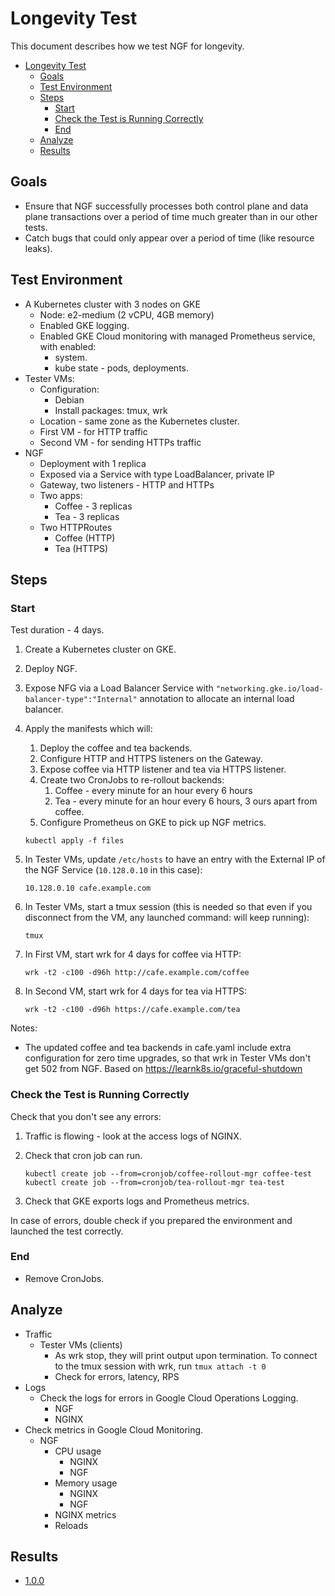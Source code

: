 # Longevity Test

This document describes how we test NGF for longevity.

<!-- TOC -->

- [Longevity Test](#longevity-test)
  - [Goals](#goals)
  - [Test Environment](#test-environment)
  - [Steps](#steps)
    - [Start](#start)
    - [Check the Test is Running Correctly](#check-the-test-is-running-correctly)
    - [End](#end)
  - [Analyze](#analyze)
  - [Results](#results)

<!-- TOC -->

## Goals

- Ensure that NGF successfully processes both control plane and data plane transactions over a period of time much
  greater than in our other tests.
- Catch bugs that could only appear over a period of time (like resource leaks).

## Test Environment

- A Kubernetes cluster with 3 nodes on GKE
  - Node: e2-medium (2 vCPU, 4GB memory)
  - Enabled GKE logging.
  - Enabled GKE Cloud monitoring with managed Prometheus service, with enabled:
    - system.
    - kube state - pods, deployments.
- Tester VMs:
  - Configuration:
    - Debian
    - Install packages: tmux, wrk
  - Location - same zone as the Kubernetes cluster.
  - First VM - for HTTP traffic
  - Second VM - for sending HTTPs traffic
- NGF
  - Deployment with 1 replica
  - Exposed via a Service with type LoadBalancer, private IP
  - Gateway, two listeners - HTTP and HTTPs
  - Two apps:
    - Coffee - 3 replicas
    - Tea - 3 replicas
  - Two HTTPRoutes
    - Coffee (HTTP)
    - Tea (HTTPS)

## Steps

### Start

Test duration - 4 days.

1. Create a Kubernetes cluster on GKE.
2. Deploy NGF.
3. Expose NFG via a Load Balancer Service with `"networking.gke.io/load-balancer-type":"Internal"` annotation to
   allocate an internal load balancer.
4. Apply the manifests which will:
    1. Deploy the coffee and tea backends.
    2. Configure HTTP and HTTPS listeners on the Gateway.
    3. Expose coffee via HTTP listener and tea via HTTPS listener.
    4. Create two CronJobs to re-rollout backends:
        1. Coffee - every minute for an hour every 6 hours
        2. Tea - every minute for an hour every 6 hours, 3 ours apart from coffee.
    5. Configure Prometheus on GKE to pick up NGF metrics.

    ```shell
    kubectl apply -f files
    ```

5. In Tester VMs, update `/etc/hosts` to have an entry with the External IP of the NGF Service (`10.128.0.10` in this
   case):

   ```text
   10.128.0.10 cafe.example.com
   ```

6. In Tester VMs, start a tmux session (this is needed so that even if you disconnect from the VM, any launched command:
   will keep running):

   ```shell
   tmux
   ```

7. In First VM, start wrk for 4 days for coffee via HTTP:

   ```shell
   wrk -t2 -c100 -d96h http://cafe.example.com/coffee
   ```

8. In Second VM, start wrk for 4 days for tea via HTTPS:

   ```shell
   wrk -t2 -c100 -d96h https://cafe.example.com/tea
   ```

Notes:

- The updated coffee and tea backends in cafe.yaml include extra configuration for zero time upgrades, so that
  wrk in Tester VMs don't get 502 from NGF. Based on https://learnk8s.io/graceful-shutdown

### Check the Test is Running Correctly

Check that you don't see any errors:

1. Traffic is flowing - look at the access logs of NGINX.
2. Check that cron job can run.

   ```shell
   kubectl create job --from=cronjob/coffee-rollout-mgr coffee-test
   kubectl create job --from=cronjob/tea-rollout-mgr tea-test
   ```

3. Check that GKE exports logs and Prometheus metrics.

In case of errors, double check if you prepared the environment and launched the test correctly.

### End

- Remove CronJobs.

## Analyze

- Traffic
  - Tester VMs (clients)
    - As wrk stop, they will print output upon termination. To connect to the tmux session with wrk,
          run `tmux attach -t 0`
    - Check for errors, latency, RPS
- Logs
  - Check the logs for errors in Google Cloud Operations Logging.
    - NGF
    - NGINX
- Check metrics in Google Cloud Monitoring.
  - NGF
    - CPU usage
      - NGINX
      - NGF
    - Memory usage
      - NGINX
      - NGF
    - NGINX metrics
    - Reloads

## Results

- [1.0.0](results/1.0.0.md)
